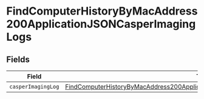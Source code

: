 # FindComputerHistoryByMacAddress200ApplicationJSONCasperImagingLogs


## Fields

| Field                                                                                                                                                                                               | Type                                                                                                                                                                                                | Required                                                                                                                                                                                            | Description                                                                                                                                                                                         |
| --------------------------------------------------------------------------------------------------------------------------------------------------------------------------------------------------- | --------------------------------------------------------------------------------------------------------------------------------------------------------------------------------------------------- | --------------------------------------------------------------------------------------------------------------------------------------------------------------------------------------------------- | --------------------------------------------------------------------------------------------------------------------------------------------------------------------------------------------------- |
| `casperImagingLog`                                                                                                                                                                                  | [FindComputerHistoryByMacAddress200ApplicationJSONCasperImagingLogsCasperImagingLog](../../models/operations/findcomputerhistorybymacaddress200applicationjsoncasperimaginglogscasperimaginglog.md) | :heavy_minus_sign:                                                                                                                                                                                  | N/A                                                                                                                                                                                                 |